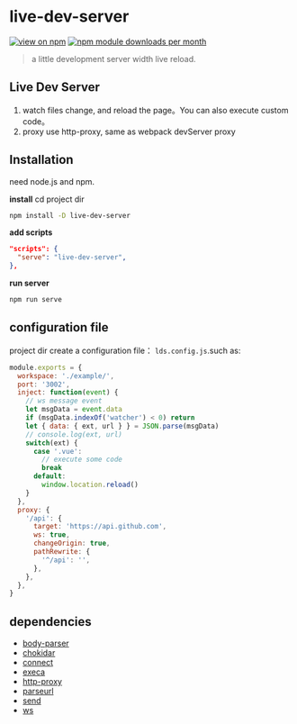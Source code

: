 # live-dev-server
[![view on npm](http://img.shields.io/npm/v/live-dev-server.svg)](https://www.npmjs.com/package/live-dev-server)
[![npm module downloads per month](http://img.shields.io/npm/dm/live-dev-server.svg)](https://www.npmjs.org/package/live-dev-server)

> a little development server width live reload.

## Live Dev Server
1. watch files change, and reload the page。You can also execute custom code。
2. proxy use http-proxy, same as webpack devServer proxy

## Installation
need node.js and npm.

**install**
cd project dir

```bash
npm install -D live-dev-server
```

**add scripts**
```json
"scripts": {
  "serve": "live-dev-server",
},
```

**run server**
```bash
npm run serve
```

## configuration file
project dir create a configuration file： `lds.config.js`.such as:
```js
module.exports = {
  workspace: './example/',
  port: '3002',
  inject: function(event) {
    // ws message event
    let msgData = event.data
    if (msgData.indexOf('watcher') < 0) return
    let { data: { ext, url } } = JSON.parse(msgData)
    // console.log(ext, url)
    switch(ext) {
      case '.vue':
        // execute some code
        break
      default:
        window.location.reload()
    }
  },
  proxy: {
    '/api': {
      target: 'https://api.github.com',
      ws: true,
      changeOrigin: true,
      pathRewrite: {
        '^/api': '',
      },
    },
  },
}
```

## dependencies
- [body-parser](https://github.com/expressjs/body-parser)
- [chokidar](https://github.com/paulmillr/chokidar)
- [connect](https://github.com/senchalabs/connect)
- [execa](https://github.com/sindresorhus/execa)
- [http-proxy](https://github.com/http-party/node-http-proxy)
- [parseurl](https://github.com/pillarjs/parseurl)
- [send](https://github.com/pillarjs/send)
- [ws](https://github.com/websockets/ws)